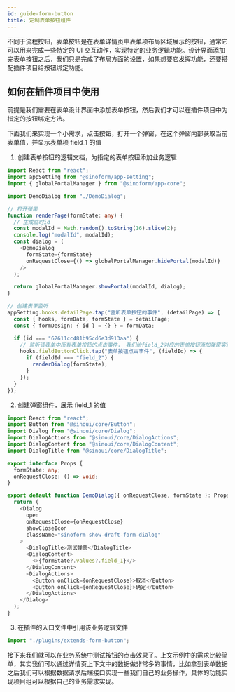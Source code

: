 ```yaml
---
id: guide-form-button
title: 定制表单按钮组件
---
```


不同于流程按钮，表单按钮是在表单详情页中表单项布局区域展示的按钮，通常它可以用来完成一些特定的 UI 交互动作，实现特定的业务逻辑功能。设计界面添加完表单按钮之后，我们只是完成了布局方面的设置，如果想要它发挥功能，还要搭配插件项目给按钮绑定功能。

## 如何在插件项目中使用

前提是我们需要在表单设计界面中添加表单按钮，然后我们才可以在插件项目中为指定的按钮绑定方法。

下面我们来实现一个小需求，点击按钮，打开一个弹窗，在这个弹窗内部获取当前表单值，并显示表单项 field_1 的值

1. 创建表单按钮的逻辑文档，为指定的表单按钮添加业务逻辑

```typescript title="src/plugins/extends-form-button/index.tsx"
import React from "react";
import appSetting from "@sinoform/app-setting";
import { globalPortalManager } from "@sinoform/app-core";

import DemoDialog from "./DemoDialog";

// 打开弹窗
function renderPage(formState: any) {
  // 生成临时id
  const modalId = Math.random().toString(16).slice(2);
  console.log("modalId", modalId);
  const dialog = (
    <DemoDialog
      formState={formState}
      onRequestClose={() => globalPortalManager.hidePortal(modalId)}
    />
  );

  return globalPortalManager.showPortal(modalId, dialog);
}

// 创建表单监听
appSetting.hooks.detailPage.tap("监听表单按钮的事件", (detailPage) => {
  const { hooks, formData, formState } = detailPage;
  const { formDesign: { id } = {} } = formData;

  if (id === "62611cc481b95cd6e3d913aa") {
    // 监听该表单中所有表单按钮的点击事件， 我们给field_2对应的表单按钮添加弹窗实现
    hooks.fieldButtonClick.tap("表单按钮点击事件", (fieldId) => {
      if (fieldId === "field_2") {
        renderDialog(formState);
      }
    });
  }
});
```

2. 创建弹窗组件，展示 field_1 的值

```typescript title="src/plugins/extends-form-button/DemoDialog.tsx"
import React from "react";
import Button from "@sinoui/core/Button";
import Dialog from "@sinoui/core/Dialog";
import DialogActions from "@sinoui/core/DialogActions";
import DialogContent from "@sinoui/core/DialogContent";
import DialogTitle from "@sinoui/core/DialogTitle";

export interface Props {
  formState: any;
  onRequestClose: () => void;
}

export default function DemoDialog({ onRequestClose, formState }: Props) {
  return (
    <Dialog
      open
      onRequestClose={onRequestClose}
      showCloseIcon
      className="sinoform-show-draft-form-dialog"
    >
      <DialogTitle>测试弹窗</DialogTitle>
      <DialogContent>
        <>{formState?.values?.field_1}</>
      </DialogContent>
      <DialogActions>
        <Button onClick={onRequestClose}>取消</Button>
        <Button onClick={onRequestClose}>确定</Button>
      </DialogActions>
    </Dialog>
  );
}
```

3. 在插件的入口文件中引用该业务逻辑文件

```typescript title="src/index.ts"
import "./plugins/extends-form-button";
```

接下来我们就可以在业务系统中测试按钮的点击效果了。上文示例中的需求比较简单，其实我们可以通过详情页上下文中的数据做非常多的事情，比如拿到表单数据之后我们可以根据数据请求后端接口实现一些我们自己的业务操作，具体的功能实现项目组可以根据自己的业务需求实现。
